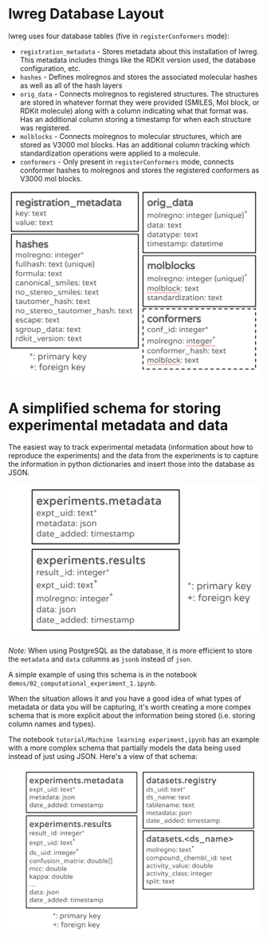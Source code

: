 # lwreg Database Layout

lwreg uses four database tables (five in `registerConformers` mode):

- `registration_metadata` - Stores metadata about this installation of lwreg. This metadata includes things like the RDKit version used, the database configuration, etc.
- `hashes` - Defines molregnos and stores the associated molecular hashes as well as all of the hash layers 
- `orig_data` - Connects molregnos to registered structures. The structures are stored in whatever format they were provided (SMILES, Mol block, or RDKit molecule) along with a column indicating what that format was. Has an additional column storing a timestamp for when each structure was registered.
- `molblocks` - Connects molregnos to molecular structures, which are stored as V3000 mol blocks. Has an additional column tracking which standardization operations were applied to a molecule.
- `conformers` - Only present in `registerConformers` mode, connects conformer hashes to molregnos and stores the registered conformers as V3000 mol blocks.  

![Schema for the main lwreg tables](images/lwreg_schema.png)


# A simplified schema for storing experimental metadata and data

The easiest way to track experimental metadata (information about how to reproduce the experiments) and the data from the experiments is to capture the information in python dictionaries and insert those into the database as JSON.

![A simple schema for storing experimental data](images/simple_experimental_schema.png)

*Note:* When using PostgreSQL as the database, it is more efficient to store the `metadata` and `data` columns as `jsonb` instead of `json`.

A simple example of using this schema is in the notebook `demos/02_computational_experiment_1.ipynb`.

When the situation allows it and you have a good idea of what types of metadata or data you will be capturing, it's worth creating a more compex schema that is more explicit about the information being stored (i.e. storing column names and types).  

The notebook `tutorial/Machine learning experiment,ipynb` has an example with a more complex schema that partially models the data being used instead of just using JSON. Here's a view of that schema:

![A more complex schema for storing machine-learning results](images/ml_experimental_schema.png)
